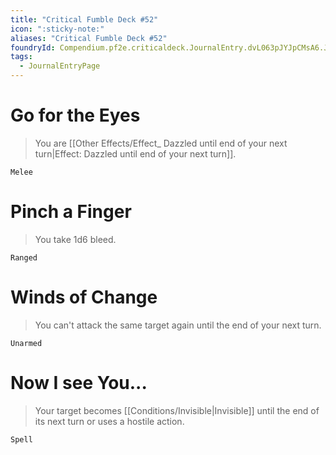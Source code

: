 ```yaml
---
title: "Critical Fumble Deck #52"
icon: ":sticky-note:"
aliases: "Critical Fumble Deck #52"
foundryId: Compendium.pf2e.criticaldeck.JournalEntry.dvL063pJYJpCMsA6.JournalEntryPage.R9KUWluXi5sFMfii
tags:
  - JournalEntryPage
---
```

# Go for the Eyes

> You are [[Other Effects/Effect_ Dazzled until end of your next turn|Effect: Dazzled until end of your next turn]].

`Melee`

# Pinch a Finger

> You take 1d6 bleed.

`Ranged`

# Winds of Change

> You can't attack the same target again until the end of your next turn.

`Unarmed`

# Now I see You...

> Your target becomes [[Conditions/Invisible|Invisible]] until the end of its next turn or uses a hostile action.

`Spell`